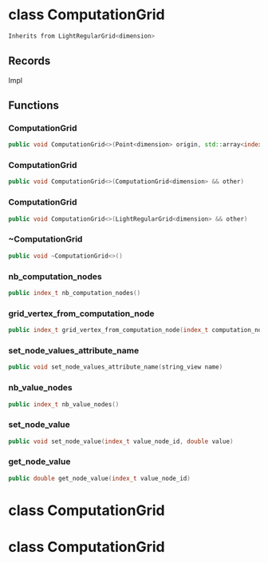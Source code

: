 # class ComputationGrid


```cpp
Inherits from LightRegularGrid<dimension>
```



## Records

Impl



## Functions

### ComputationGrid

```cpp
public void ComputationGrid<>(Point<dimension> origin, std::array<index_t, dimension> cells_number, std::array<double, dimension> cells_length)
```


### ComputationGrid

```cpp
public void ComputationGrid<>(ComputationGrid<dimension> && other)
```


### ComputationGrid

```cpp
public void ComputationGrid<>(LightRegularGrid<dimension> && other)
```


### ~ComputationGrid

```cpp
public void ~ComputationGrid<>()
```


### nb_computation_nodes

```cpp
public index_t nb_computation_nodes()
```


### grid_vertex_from_computation_node

```cpp
public index_t grid_vertex_from_computation_node(index_t computation_node)
```


### set_node_values_attribute_name

```cpp
public void set_node_values_attribute_name(string_view name)
```


### nb_value_nodes

```cpp
public index_t nb_value_nodes()
```


### set_node_value

```cpp
public void set_node_value(index_t value_node_id, double value)
```


### get_node_value

```cpp
public double get_node_value(index_t value_node_id)
```




# class ComputationGrid

# class ComputationGrid

